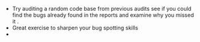 - Try auditing a random code base from previous audits see if you could find the bugs already found in the reports and examine why you missed it .
- Great exercise to sharpen your bug spotting skills
- 